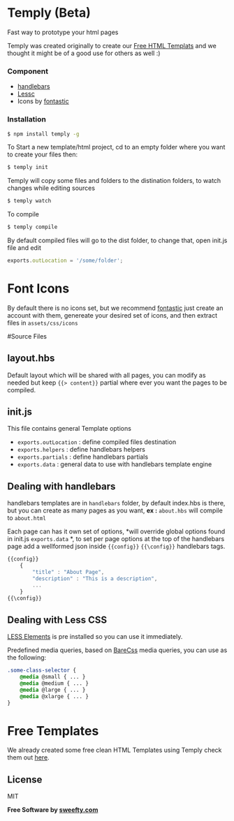 # Temply (Beta)

Fast way to prototype your html pages

Temply was created originally to create our [Free HTML Templats](http://sweefty.com/templates) and we thought it might be of a good use for others as well :)

### Component

* [handlebars]
* [Lessc]
* Icons by [fontastic]

### Installation

```sh
$ npm install temply -g
```

To Start a new template/html project, cd to an empty folder where you want to create your files then:

```sh
$ temply init
```

Temply will copy some files and folders to the distination folders, to watch changes while editing sources

```sh
$ temply watch
```

To compile

```sh
$ temply compile
```

By default compiled files will go to the dist folder, to change that, open init.js file and edit

```js
exports.outLocation = '/some/folder';
```

# Font Icons

By default there is no icons set, but we recommend [fontastic] just create an account with them, genereate your desired set of icons, and then extract files in ``assets/css/icons``

#Source Files

## layout.hbs

Default layout which will be shared with all pages, you can modify as needed but keep ``{{> content}}`` partial where ever you want the pages to be compiled.

## init.js

This file contains general Template options

- ``exports.outLocation`` : define compiled files destination
- ``exports.helpers`` : define handlebars helpers
- ``exports.partials`` : define handlebars partials
- ``exports.data`` : general data to use with handlebars template engine

## Dealing with handlebars

handlebars templates are in ``handlebars`` folder, by default index.hbs is there, but you can create as many pages as you want, **ex :** ``about.hbs`` will compile to ``about.html``

Each page can has it own set of options, *will override global options found in init.js ``exports.data`` *,  to set per page options at the top of the handlebars page add a wellformed json inside ``{{config}}``  ``{{\config}}`` handlebars tags.

```js
{{config}}
    {
        "title" : "About Page",
        "description" : "This is a description",
        ...
    }
{{\config}}
```

## Dealing with Less CSS

[LESS Elements] is pre installed so you can use it immediately.

Predefined media queries, based on [BareCss] media queries, you can use as the following:

```css
.some-class-selector {
    @media @small { ... }
    @media @medium { ... }
    @media @large { ... }
    @media @xlarge { ... }
}
```

# Free Templates

We already created some free clean HTML Templates using Temply check them out [here](http://sweefty.com/templates).

License
----
MIT

**Free Software by [sweefty.com]**

[jQuery]:http://jquery.com
[Temply]:http://sweefty.com/temply
[Sweefty.com]:http://sweefty.com
[Fontastic]:http://fontastic.me
[BareCss]:http://sweefty.com/bare
[LESS Elements]:http://lesselements.com
[Lessc]:http://lesscss.org
[handlebars]: http://handlebarsjs.com
